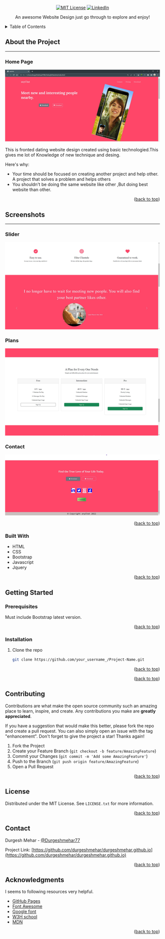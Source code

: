 
<div align="center">

 [![MIT License][MIT-shield]][MIT-url]
 [![LinkedIn][linkedin-shield]][linkedin-url]

 
    
  <p align="center">
    An awesome Website Design just go through to explore and enjoy!
  <br />
</div>

<!-- TABLE OF CONTENTS -->

<details>
  <summary>Table of Contents</summary>
  <ol>
    <li>
      <a href="#about-the-project">About The Project</a>
      <ul>
        <li><a href="#screenshots">Screenshot</a></li>
        <li><a href="#built-with">Built With</a></li>
      </ul>
    </li>
    <li>
      <a href="#getting-started">Getting Started</a>
      <ul>
        <li><a href="#prerequisites">Prerequisites</a></li>
        <li><a href="#installation">Installation</a></li>
      </ul>
    </li>
    <li><a href="#contributing">Contributing</a></li>
    <li><a href="#license">License</a></li>
    <li><a href="#contact">Contact</a></li>
    <li><a href="#acknowledgments">Acknowledgments</a></li>
  </ol>
</details>

<!-- ABOUT THE PROJECT -->

## About the Project
<hr>

### Home Page
![Home page](https://github.com/durgeshmehar/Dating-Website-Fronted-/blob/main/images/dating/1%20front%20good.jpg?raw=true)

This is fronted dating website design created using basic technologied.This gives me lot of Knowledge of new technique and desing.

Here's why:
* Your time should be focused on creating another project and help other. A project that solves a problem and helps others
* You shouldn't be doing the same website like other ,But doing best website than other.


<p align="right">(<a href="#">back to top</a>)</p>

## Screenshots
<hr>

### Slider
![Slider](https://github.com/durgeshmehar/Dating-Website-Fronted-/blob/main/images/dating/2%20slider.jpg?raw=true)
### Plans
![Plans ](https://github.com/durgeshmehar/Dating-Website-Fronted-/blob/main/images/dating/3%20plan%20for%20dog.jpg?raw=true)

### Contact
![Contact](https://github.com/durgeshmehar/Dating-Website-Fronted-/blob/main/images/dating/4%20contact%20page.jpg?raw=true)


<p align="right">(<a href="#">back to top</a>)</p>

### Built With

<!-- * [![NEXT][Next.js]][Next-url] -->
* HTML
* CSS
* Bootstrap
* Javascript
* Jquery


<p align="right">(<a href="#">back to top</a>)</p>
<!-- GETTING STARTED -->

## Getting Started

### Prerequisites
Must include Bootstrap latest version.
<p align="right">(<a href="#">back to top</a>)</p>

### Installation


1. Clone the repo
   ```sh
   git clone https://github.com/your_username_/Project-Name.git
   ```

  <p align="right">(<a href="#">back to top</a>)</p>

<!-- USAGE EXAMPLES -->

<p align="right">(<a href="#">back to top</a>)</p>
<!-- CONTRIBUTING -->

## Contributing

Contributions are what make the open source community such an amazing place to learn, inspire, and create. Any contributions you make are **greatly appreciated**.

If you have a suggestion that would make this better, please fork the repo and create a pull request. You can also simply open an issue with the tag "enhancement".
Don't forget to give the project a star! Thanks again!

1. Fork the Project
2. Create your Feature Branch (`git checkout -b feature/AmazingFeature`)
3. Commit your Changes (`git commit -m 'Add some AmazingFeature'`)
4. Push to the Branch (`git push origin feature/AmazingFeature`)
5. Open a Pull Request

<p align="right">(<a href="#">back to top</a>)</p>

<!-- LICENSE -->
## License

Distributed under the MIT License. See `LICENSE.txt` for more information.

<p align="right">(<a href="#">back to top</a>)</p>
<!-- CONTACT -->

## Contact

Durgesh Mehar - [@Durgeshmehar77](https://twitter.com/Durgeshmehar77) 

Project Link: [https://github.com/durgeshmehar/durgeshmehar.github.io](https://github.com/durgeshmehar/durgeshmehar.github.io)

<p align="right">(<a href="#">back to top</a>)</p>

<!-- ACKNOWLEDGMENTS -->
## Acknowledgments

I seems to following resources very helpful.


* [GitHub Pages](https://pages.github.com)
* [Font Awesome](https://fontawesome.com)
* [Google font](https://react-icons.github.io/react-icons/search)
* [W3H school](https://www.w3schools.com/html/)
* [MDN](https://developer.mozilla.org/en-US/docs/Web/HTML)

<p align="right">(<a href="#">back to top</a>)</p>


<!-- <!-- MARKDOWN LINKS & IMAGES -->
[MIT-url]: https://github.com/durgeshmehar/durgeshmehar.github.io/blob/main/LICENSE.txt
[MIT-shield]: https://img.shields.io/badge/License-MIT-yellow.svg

[linkedin-shield]: https://img.shields.io/twitter/url?color=red&label=Linkedin&logoColor=yello&url=https%3A%2F%2Fstatic.licdn.com%2Fsc%2Fh%2F5bukxbhy9xsil5mb7c2wulfbx
[linkedin-url]: https://www.linkedin.com/in/durgeshmehar/

<!-- [Next.js]: https://img.icons8.com/color/512/html-5--v1.png
[Next-url]: https://img.icons8.com/color/512/html-5--v1.png -->
